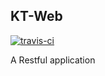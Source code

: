 ## KT-Web

[![travis-ci](https://api.travis-ci.org/MrKiven/KT-Web.svg)](https://travis-ci.org/MrKiven/KT-Web)

A Restful application
